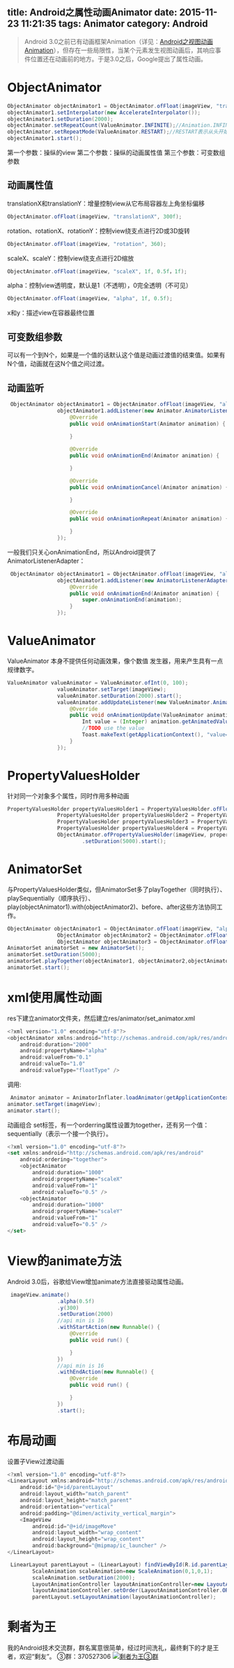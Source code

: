 title: Android之属性动画Animator
date: 2015-11-23 11:21:35
tags: Animator
category: Android
---
> Android 3.0之前已有动画框架Animation（详见：[Android之视图动画Animation](http://wuxiaolong.me/2015/09/08/ViewAnimation/)），但存在一些局限性，当某个元素发生视图动画后，其响应事件位置还在动画前的地方。于是3.0之后，Google提出了属性动画。

# ObjectAnimator
```java
ObjectAnimator objectAnimator1 = ObjectAnimator.ofFloat(imageView, "translationX", 300);
objectAnimator1.setInterpolator(new AccelerateInterpolator());
objectAnimator1.setDuration(2000);
objectAnimator.setRepeatCount(ValueAnimator.INFINITE);//Animation.INFINITE 表示重复多次
objectAnimator.setRepeatMode(ValueAnimator.RESTART);//RESTART表示从头开始，REVERSE表示从末尾倒播
objectAnimator1.start();
```
第一个参数：操纵的view
第二个参数：操纵的动画属性值
第三个参数：可变数组参数

<!--more-->

## 动画属性值
translationX和translationY：增量控制view从它布局容器左上角坐标偏移
```java
ObjectAnimator.ofFloat(imageView, "translationX", 300f);
```
rotation、rotationX、rotationY：控制view绕支点进行2D或3D旋转
```java
ObjectAnimator.ofFloat(imageView, "rotation", 360);
```
scaleX、scaleY：控制view绕支点进行2D缩放
```java
ObjectAnimator.ofFloat(imageView, "scaleX", 1f, 0.5f，1f);
```
alpha：控制view透明度，默认是1（不透明），0完全透明（不可见）
```java
ObjectAnimator.ofFloat(imageView, "alpha", 1f, 0.5f);
```
x和y：描述view在容器最终位置

## 可变数组参数
可以有一个到N个，如果是一个值的话默认这个值是动画过渡值的结束值。如果有N个值，动画就在这N个值之间过渡。

## 动画监听
```java
 ObjectAnimator objectAnimator1 = ObjectAnimator.ofFloat(imageView, "alpha", 0.5f, 1f);
                objectAnimator1.addListener(new Animator.AnimatorListener() {
                    @Override
                    public void onAnimationStart(Animator animation) {
                        
                    }

                    @Override
                    public void onAnimationEnd(Animator animation) {

                    }

                    @Override
                    public void onAnimationCancel(Animator animation) {

                    }

                    @Override
                    public void onAnimationRepeat(Animator animation) {

                    }
                });
```
一般我们只关心onAnimationEnd，所以Android提供了AnimatorListenerAdapter：
```java
 ObjectAnimator objectAnimator1 = ObjectAnimator.ofFloat(imageView, "alpha", 0.5f, 1f);
                objectAnimator1.addListener(new AnimatorListenerAdapter() {
                    @Override
                    public void onAnimationEnd(Animator animation) {
                        super.onAnimationEnd(animation);
                    }
                });
```
# ValueAnimator 
ValueAnimator 本身不提供任何动画效果，像个数值 发生器，用来产生具有一点规律数字。
```java
ValueAnimator valueAnimator = ValueAnimator.ofInt(0, 100);
                valueAnimator.setTarget(imageView);
                valueAnimator.setDuration(2000).start();
                valueAnimator.addUpdateListener(new ValueAnimator.AnimatorUpdateListener() {
                    @Override
                    public void onAnimationUpdate(ValueAnimator animation) {
                        Int value = (Integer) animation.getAnimatedValue();
                        //TODO use the value
                        Toast.makeText(getApplicationContext(), "value=" + value, Toast.LENGTH_LONG).show();
                    }
                });
```

# PropertyValuesHolder
针对同一个对象多个属性，同时作用多种动画
```java
PropertyValuesHolder propertyValuesHolder1 = PropertyValuesHolder.ofFloat("translationX", 300f);
                PropertyValuesHolder propertyValuesHolder2 = PropertyValuesHolder.ofFloat("alpha", 1f, 0.5f);
                PropertyValuesHolder propertyValuesHolder3 = PropertyValuesHolder.ofFloat("scaleX", 1f, 0, 1f);
                PropertyValuesHolder propertyValuesHolder4 = PropertyValuesHolder.ofFloat("scaleY", 1f, 0, 1f);
                ObjectAnimator.ofPropertyValuesHolder(imageView, propertyValuesHolder1, propertyValuesHolder2, propertyValuesHolder3, propertyValuesHolder4)
                        .setDuration(5000).start();
```

# AnimatorSet 
与PropertyValuesHolder类似，但AnimatorSet多了playTogether（同时执行）、playSequentially（顺序执行）、play(objectAnimator1).with(objectAnimator2)、before、after这些方法协同工作。
```java
ObjectAnimator objectAnimator1 = ObjectAnimator.ofFloat(imageView, "alpha", 1f, 0.5f);
                ObjectAnimator objectAnimator2 = ObjectAnimator.ofFloat(imageView, "translationY", 300);
                ObjectAnimator objectAnimator3 = ObjectAnimator.ofFloat(imageView, "scaleX", 1f, 0, 1f);
AnimatorSet animatorSet = new AnimatorSet();
animatorSet.setDuration(5000);
animatorSet.playTogether(objectAnimator1, objectAnimator2,objectAnimator3);
animatorSet.start();
```

# xml使用属性动画
res下建立animator文件夹，然后建立res/animator/set_animator.xml
```js
<?xml version="1.0" encoding="utf-8"?>
<objectAnimator xmlns:android="http://schemas.android.com/apk/res/android"
    android:duration="2000"
    android:propertyName="alpha"
    android:valueFrom="0.1"
    android:valueTo="1.0"
    android:valueType="floatType" />
```
调用:
```java
 Animator animator = AnimatorInflater.loadAnimator(getApplicationContext(), R.animator.set_animator);
animator.setTarget(imageView);
animator.start();
```
动画组合
set标签，有一个orderring属性设置为together，还有另一个值：sequentially（表示一个接一个执行）。
```js
<?xml version="1.0" encoding="utf-8"?>
<set xmlns:android="http://schemas.android.com/apk/res/android"
    android:ordering="together">
    <objectAnimator
        android:duration="1000"
        android:propertyName="scaleX"
        android:valueFrom="1"
        android:valueTo="0.5" />
    <objectAnimator
        android:duration="1000"
        android:propertyName="scaleY"
        android:valueFrom="1"
        android:valueTo="0.5" />
</set>
```
# View的animate方法
Android 3.0后，谷歌给View增加animate方法直接驱动属性动画。
```java
 imageView.animate()
                .alpha(0.5f)
                .y(300)
                .setDuration(2000)
                //api min is 16
                .withStartAction(new Runnable() {
                    @Override
                    public void run() {

                    }
                })
                //api min is 16
                .withEndAction(new Runnable() {
                    @Override
                    public void run() {

                    }
                })
                .start();
```
# 布局动画
设置子View过渡动画
```js
<?xml version="1.0" encoding="utf-8"?>
<LinearLayout xmlns:android="http://schemas.android.com/apk/res/android"
    android:id="@+id/parentLayout"
    android:layout_width="match_parent"
    android:layout_height="match_parent"
    android:orientation="vertical"
    android:padding="@dimen/activity_vertical_margin">
    <ImageView
        android:id="@+id/imageMove"
        android:layout_width="wrap_content"
        android:layout_height="wrap_content"
        android:background="@mipmap/ic_launcher" />
</LinearLayout>

```
```java
 LinearLayout parentLayout = (LinearLayout) findViewById(R.id.parentLayout);
        ScaleAnimation scaleAnimation=new ScaleAnimation(0,1,0,1);
        scaleAnimation.setDuration(2000);
        LayoutAnimationController layoutAnimationController=new LayoutAnimationController(scaleAnimation,0.5f);
        layoutAnimationController.setOrder(LayoutAnimationController.ORDER_NORMAL);
        parentLayout.setLayoutAnimation(layoutAnimationController);
```

# 剩者为王
我的Android技术交流群，群名寓意很简单，经过时间洗礼，最终剩下的才是王者，欢迎“剩友”。
③群：370527306 <a target="_blank" href="http://shang.qq.com/wpa/qunwpa?idkey=0a992ba077da4c8325cbfef1c9e81f0443ffb782a0f2135c1a8f7326baac58ac"><img border="0" src="http://pub.idqqimg.com/wpa/images/group.png" alt="剩者为王③群" title="剩者为王③群"></a>
